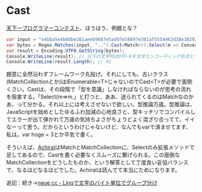 # Cast

[天下一プログラマーコンテスト](http://www.klab.jp/tenka1programer/bosyu.html)、ほうほう、例題とな？

```csharp
var input = "e4bba5e4b88be381aee69687e5ad97e58897e381af5554462d38e38292e69687e5ad97e382a8e383b3e382b3e383bce38387e382a3e383b3e382b0e5bda2e5bc8fe381a8e38199e3828b3136e980b2e695b0e381aee38390e382a4e38388e58897e381a7e38182e3828be38082";
var bytes = Regex.Matches(input, "..").Cast<Match>().Select(m => Convert.ToByte(m.Value, 16)).ToArray();
var result = Encoding.UTF8.GetString(bytes);
Console.WriteLine(result); // 以下の文字列はUTF-8を文字エンコーディング形式とする16進数のバイト列である。
Console.WriteLine(result.Length); // 41
```

題意に全然沿わずフレームワーク丸投げ。それにしても、古いクラス(MatchCollectionとか)はIEnumerable&lt;T>じゃないのでCast&lt;T>が必要で面倒くさい。Castは、その段階で「型を意識」しなければならないのが思考の流れを阻害する。「Select(m=>m.」と打つと、ああ、送られてくるのはMatchなのかあ、って分かる。それ以上には考えさせないで欲しい。型推論万歳。型推論は、JavaScriptを始めとしたゆるふわ加減の心地良さと、型キッチリでコンパイルしてエラーが出て弾かれて万歳の気持ちよさがちょうどよく混ざり合ってて、イイなーって思う。だからというわけじゃないけど、なんでもvarで済ませてます、私は。var hoge = 3とか平気で書く。

そういえば、[Achiral](http://d.hatena.ne.jp/NyaRuRu/20080115/p1)はMatchとMatchCollectionに、Selectのみ拡張メソッドで足してあるので、Castを書く必要なくスムーズに繋げられる。この面倒なMatchCollectionをどうしたものか、という解答として丁度良い妥協バランスで、なるほどなるほどでした。Achiralは読んでて本当にためになります。

追記：続き→[neue cc - Linqで文字のバイト単位でグループ分け](http://neue.cc/2009/06/25_172.html)